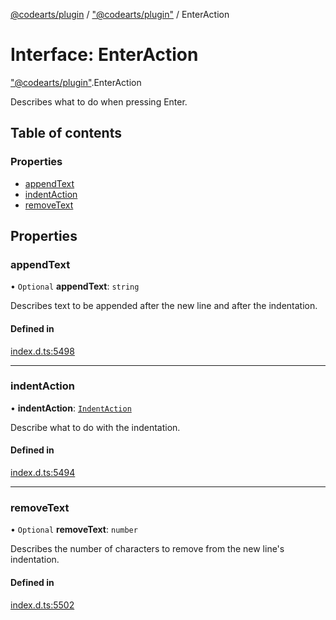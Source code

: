 [@codearts/plugin](../README.md) / ["@codearts/plugin"](../modules/_codearts_plugin_.md) / EnterAction

# Interface: EnterAction

["@codearts/plugin"](../modules/_codearts_plugin_.md).EnterAction

Describes what to do when pressing Enter.

## Table of contents

### Properties

- [appendText](codearts_plugin_.EnterAction.md#appendtext)
- [indentAction](codearts_plugin_.EnterAction.md#indentaction)
- [removeText](codearts_plugin_.EnterAction.md#removetext)

## Properties

### appendText

• `Optional` **appendText**: `string`

Describes text to be appended after the new line and after the indentation.

#### Defined in

[index.d.ts:5498](https://github.com/huaweicloud/cloudide-plugin-api/blob/a055dd0/index.d.ts#L5498)

___

### indentAction

• **indentAction**: [`IndentAction`](../enums/codearts_plugin_.IndentAction.md)

Describe what to do with the indentation.

#### Defined in

[index.d.ts:5494](https://github.com/huaweicloud/cloudide-plugin-api/blob/a055dd0/index.d.ts#L5494)

___

### removeText

• `Optional` **removeText**: `number`

Describes the number of characters to remove from the new line's indentation.

#### Defined in

[index.d.ts:5502](https://github.com/huaweicloud/cloudide-plugin-api/blob/a055dd0/index.d.ts#L5502)
